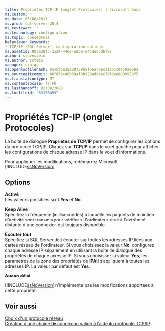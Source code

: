```yaml
---
title: Propriétés TCP-IP (onglet Protocoles) | Microsoft Docs
ms.custom: ''
ms.date: 03/06/2017
ms.prod: sql-server-2014
ms.reviewer: ''
ms.technology: configuration
ms.topic: conceptual
helpviewer_keywords:
- TCP/IP [SQL Server], configuration options
ms.assetid: 007638fc-3a24-4460-adbe-545ded5d6f88
author: stevestein
ms.author: sstein
manager: craigg
ms.openlocfilehash: b545fbe28e28739b5f66a7beca1ab7c0450ae08a
ms.sourcegitcommit: b87d36c46b39af8b929ad94ec707dee8800950f5
ms.translationtype: MT
ms.contentlocale: fr-FR
ms.lasthandoff: 02/08/2020
ms.locfileid: "63150459"
---
```

# <a name="tcp---ip-properties-protocols-tab"></a>Propriétés TCP-IP (onglet Protocoles)
  La boîte de dialogue **Propriétés de TCP/IP** permet de configurer les options du protocole TCP/IP. Cliquez sur **TCP/IP** dans le volet gauche pour afficher les configurations de chaque adresse IP dans le volet d’informations.  
  
 Pour appliquer les modifications, redémarrez Microsoft [!INCLUDE[ssNoVersion](../../includes/ssnoversion-md.md)].  
  
## <a name="options"></a>Options  
 **Activé**  
 Les valeurs possibles sont **Yes** et **No**.  
  
 **Keep Alive**  
 Spécifiez la fréquence (millisecondes) à laquelle les paquets de maintien d'activité sont transmis pour vérifier si l'ordinateur situé à l'extrémité distante d'une connexion est toujours disponible.  
  
 **Écouter tout**  
 Spécifiez si SQL Server doit écouter sur toutes les adresses IP liées aux cartes réseau de l'ordinateur. Si vous choisissez la valeur **No**, configurez chaque adresse IP séparément en utilisant la boîte de dialogue des propriétés de chaque adresse IP. Si vous choisissez la valeur **Yes**, les paramètres de la zone des propriétés de **IPAll** s’appliquent à toutes les adresses IP. La valeur par défaut est **Yes**.  
  
 **Aucun délai**  
 
  [!INCLUDE[ssNoVersion](../../includes/ssnoversion-md.md)] n'implémente pas les modifications apportées à cette propriété.  
  
## <a name="see-also"></a>Voir aussi  
 [Choix d'un protocole réseau](../../../2014/tools/configuration-manager/choosing-a-network-protocol.md)   
 [Création d’une chaîne de connexion valide à l’aide du protocole TCP/IP](../../../2014/tools/configuration-manager/creating-a-valid-connection-string-using-tcp-ip.md)  
  
  
